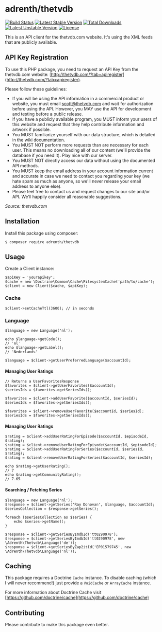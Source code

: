 # adrenth/thetvdb

[![Build Status](https://travis-ci.org/adrenth/thetvdb.svg?branch=master)](https://travis-ci.org/adrenth/thetvdb)
[![Latest Stable Version](https://poser.pugx.org/adrenth/thetvdb/v/stable)](https://packagist.org/packages/adrenth/thetvdb) [![Total Downloads](https://poser.pugx.org/adrenth/thetvdb/downloads)](https://packagist.org/packages/adrenth/thetvdb) [![Latest Unstable Version](https://poser.pugx.org/adrenth/thetvdb/v/unstable)](https://packagist.org/packages/adrenth/thetvdb) [![License](https://poser.pugx.org/adrenth/thetvdb/license)](https://packagist.org/packages/adrenth/thetvdb)

This is an API client for the thetvdb.com website. It's using the XML feeds that are publicly available.

## API Key Registration

To use this PHP package, you need to request an API Key from the thetvdb.com website: [http://thetvdb.com/?tab=apiregister](http://thetvdb.com/?tab=apiregister).

Please follow these guidelines:

* If you will be using the API information in a commercial product or website, you must email [scott@thetvdb.com](mailto:scott@thetvdb.com) and wait for authorization before using the API. However, you MAY use the API for development and testing before a public release.
* If you have a publicly available program, you MUST inform your users of this website and request that they help contribute information and artwork if possible.
* You MUST familiarize yourself with our data structure, which is detailed in the wiki documentation.
* You MUST NOT perform more requests than are necessary for each user. This means no downloading all of our content (we'll provide the database if you need it). Play nice with our server.
* You MUST NOT directly access our data without using the documented API methods.
* You MUST keep the email address in your account information current and accurate in case we need to contact you regarding your key (we hate spam as much as anyone, so we'll never release your email address to anyone else).
* Please feel free to contact us and request changes to our site and/or API. We'll happily consider all reasonable suggestions.

*Source: thetvdb.com*

## Installation

Install this package using composer:

````
$ composer require adrenth/thetvdb
````

## Usage

Create a Client instance:

````
$apiKey = 'yourapikey';
$cache = new \Doctrine\Common\Cache\FilesystemCache('path/to/cache');
$client = new Client($cache, $apiKey);
````
### Cache
````
$client->setCacheTtl(3600); // in seconds
````

### Language
````
$language = new Language('nl');

echo $language->getCode();
// 'nl'
echo $language->getLabel();
// 'Nederlands'

$language = $client->getUserPreferredLanguage($accountId);
````

#### Managing User Ratings
````
// Returns a UserFavoritesResponse
$favorites = $client->getUserFavorites($accountId);
$seriesIds = $favorites->getSeriesIds();

$favorites = $client->addUserFavorite($accountId, $seriesId);
$seriesIds = $favorites->getSeriesIds();

$favorites = $client->removeUserFavorite($accountId, $seriesId);
$seriesIds = $favorites->getSeriesIds();
````

#### Managing User Ratings
````
$rating = $client->addUserRatingForEpisode($accountId, $episodeId, $rating);
$rating = $client->removeUserRatingForEpisode($accountId, $episodeId);
$rating = $client->addUserRatingForSeries($accountId, $seriesId, $rating);
$rating = $client->removeUserRatingForSeries($accountId, $seriesId);

echo $rating->getUserRating();
// 7
echo $rating->getCommunityRating();
// 7.65
````

#### Searching / Fetching Series
````
$language = new Language('nl');
$response = $client->getSeries('Ray Donovan', $language, $accountId);
$seriesCollection = $response->getSeries();

foreach ($seriesCollection as $series) {
	echo $series->getName();
}

$response = $client->getSeriesByImdbId('tt0290978');
$response = $client->getSeriesByImdbId('tt0290978', new \Adrenth\Thetvdb\Language('de'));
$response = $client->getSeriesByZap2itId('EP01579745', new \Adrenth\Thetvdb\Language('nl'));
```` 

## Caching

This package requires a Doctrine `Cache` instance. To disable caching (which I will never recommend!) just provide a `VoidCache` or `ArrayCache` instance.

For more information about Doctrine Cache visit [https://github.com/doctrine/cache](https://github.com/doctrine/cache)

## Contributing

Please contribute to make this package even better.